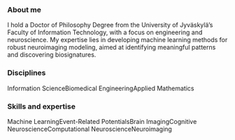### About me
I hold a Doctor of Philosophy Degree from the University of Jyväskylä’s Faculty of Information Technology, with a focus on engineering and neuroscience. My expertise lies in developing machine learning methods for robust neuroimaging modeling, aimed at identifying meaningful patterns and discovering biosignatures.
### Disciplines
Information ScienceBiomedical EngineeringApplied Mathematics
### Skills and expertise
Machine LearningEvent-Related PotentialsBrain ImagingCognitive NeuroscienceComputational NeuroscienceNeuroimaging

